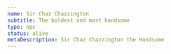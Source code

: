 ```yaml
---
name: Sir Chaz Chazzington
subtitle: The boldest and most handsome
type: npc
status: alive
metaDescription: Sir Chaz Chazzington the Handsome
---
```

